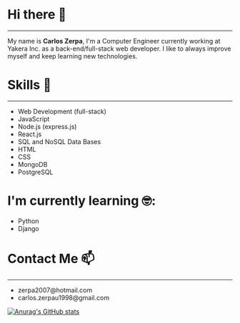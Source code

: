 <h1>Hi there 👋 </h1>

<hr>

My name is <strong>Carlos Zerpa</strong>, I'm a Computer Engineer currently working at Yakera Inc. as a back-end/full-stack web developer.
I like to always improve myself and keep learning new technologies.
<h1>Skills 💼</h1>
<hr>
  <ul>
    <li>Web Development (full-stack)</li>
    <li>JavaScript </li>
    <li>Node.js (express.js) </li>
    <li>React.js </li>
    <li>SQL and NoSQL Data Bases </li>
    <li>HTML </li>
    <li>CSS </li>
    <li>MongoDB </li>
    <li>PostgreSQL </li>  
  </ul>
  
  <h1>I'm currently learning 🤓:</h1>
  <ul>
    <li>Python</li>
    <li>Django</li>
  </ul>
<h1>Contact Me 📫</h1>
<hr>
  <ul>
    <li>zerpa2007@hotmail.com</li>
    <li>carlos.zerpau1998@gmail.com</li>
  </ul>
  
  
  [![Anurag's GitHub stats](https://github-readme-stats.vercel.app/api?username=cacozerpa)](https://github.com/cacozerpa/github-readme-stats)

<!--
**cacozerpa/cacozerpa** is a ✨ _special_ ✨ repository because its `README.md` (this file) appears on your GitHub profile.

Here are some ideas to get you started:

- 🔭 I’m currently working on ...
- 🌱 I’m currently learning ...
- 👯 I’m looking to collaborate on ...
- 🤔 I’m looking for help with ...
- 💬 Ask me about ...
- 📫 How to reach me: ...
- 😄 Pronouns: ...
- ⚡ Fun fact: ...
-->
